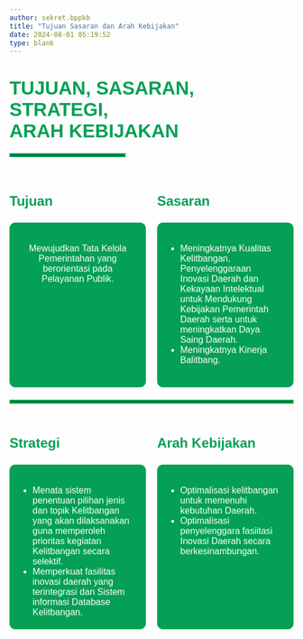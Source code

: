 ```yaml
---
author: sekret.bppkb
title: "Tujuan Sasaran dan Arah Kebijakan"
date: 2024-08-01 05:19:52
type: blank
---
```

<h1 class="MsoNormal" style="margin-bottom: 0cm;"><span style="font-size: 25pt; font-family: 'Poppins', sans-serif;"><span style="color: #03A055;"><span style="vertical-align: inherit;"><span style="vertical-align: inherit;"><span style="vertical-align: inherit;"><span style="vertical-align: inherit;"><span style="vertical-align: inherit;"><span style="vertical-align: inherit;"><span style="vertical-align: inherit;"><span style="vertical-align: inherit;"><span style="vertical-align: inherit;"><span style="vertical-align: inherit;"><span style="vertical-align: inherit;">TUJUAN, SASARAN, STRATEGI,</br>ARAH KEBIJAKAN</span></span></span></span></span></span></span></span></span></span></span></span></span></span></h1>
<hr style="border: 3px solid #03A055; width: 200px; margin-top:20px; margin-bottom: 40px;">

<div style="display: flex; flex-wrap: wrap; gap: 20px; margin-top: 20px; margin-bottom: 20px;">
    <div style="flex: 1 1 calc(50% - 20px); height: 250px; margin-bottom: 20px;">
        <p style="font-family: 'Poppins', sans-serif; font-size: 18pt; color: #03A055; font-weight: bold;">Tujuan</p>
        <div style="border: 1px solid #03A055; padding: 20px; border-radius: 10px; background-color: #03A055; color: white; text-align: center; height: 100%;">
            <p style="font-family: 'Poppins', sans-serif; font-size: 12pt;">Mewujudkan Tata Kelola Pemerintahan yang berorientasi pada Pelayanan Publik.</p>
        </div>
    </div>
    <div style="flex: 1 1 calc(50% - 20px); height: 250px; margin-bottom: 20px;">
        <p style="font-family: 'Poppins', sans-serif; font-size: 18pt; color: #03A055; font-weight: bold;">Sasaran</p>
        <div style="border: 1px solid #03A055; padding: 20px; border-radius: 10px; background-color: #03A055; color: white; text-align: center; height: 100%;">
            <ul style="font-family: 'Poppins', sans-serif; font-size: 12pt; color: white; text-align: left; padding-left: 20px;">
                <li>Meningkatnya Kualitas Kelitbangan, Penyelenggaraan Inovasi Daerah dan Kekayaan Intelektual untuk Mendukung Kebijakan Pemerintah Daerah serta untuk meningkatkan Daya Saing Daerah.</li>
                <li>Meningkatnya Kinerja Balitbang.</li>
            </ul>
        </div>
    </div>
    <hr style="border: 3px solid #03A055; width: 100%; margin-top:100px; margin-bottom: 10px;">
    <div style="flex: 1 1 calc(50% - 20px); margin-top: 2px; height: 250px; margin-bottom: 20px;">
        <p style="font-family: 'Poppins', sans-serif; font-size: 18pt; color: #03A055; font-weight: bold;">Strategi</p>
        <div style="border: 1px solid #03A055; padding: 20px; border-radius: 10px; background-color: #03A055; color: white; text-align: center; height: 100%;">
            <ul style="font-family: 'Poppins', sans-serif; font-size: 12pt; color: white; text-align: left; padding-left: 20px;">
                <li>Menata sistem penentuan pilihan jenis dan topik Kelitbangan yang akan dilaksanakan guna memperoleh prioritas kegiatan Kelitbangan secara selektif.</li>
                <li>Memperkuat fasilitas inovasi daerah yang terintegrasi dan Sistem informasi Database Kelitbangan.</li>
            </ul>
        </div>
    </div>
    <div style="flex: 1 1 calc(50% - 20px); margin-top: 2px; height: 250px; margin-bottom: 20px;">
        <p style="font-family: 'Poppins', sans-serif; font-size: 18pt; color: #03A055; font-weight: bold;">Arah Kebijakan</p>
        <div style="border: 1px solid #03A055; padding: 20px; border-radius: 10px; background-color: #03A055; color: white; text-align: center; height: 100%;">
            <ul style="font-family: 'Poppins', sans-serif; font-size: 12pt; color: white; text-align: left; padding-left: 20px;">
                <li>Optimalisasi kelitbangan untuk memenuhi kebutuhan Daerah.</li>
                <li>Optimalisasi penyelenggara fasiitasi Inovasi Daerah secara berkesinambungan.</li>
            </ul>
        </div>
    </div>
</div>

<style>
@media screen and (max-width: 768px) {
  div[style*="flex-wrap: wrap;"] {
    flex-direction: column; /* Atur agar kotak ditampilkan secara vertikal */
    gap: 15px; /* Tambahkan jarak antar elemen */
  }

  div[style*="flex: 1 1 calc(50% - 20px);"] {
    flex: 1 1 100%; /* Kotak mengambil seluruh lebar container */
    margin: 0 auto; /* Pusatkan elemen */
    max-width: 100%; /* Pastikan lebar tetap seragam */
    height: auto; /* Tinggi otomatis mengikuti konten */
    box-sizing: border-box; /* Pastikan padding tidak memengaruhi ukuran total */
  }

  div[style*="padding: 20px;"] {
    display: flex; /* Pastikan konten di dalam terpusat */
    justify-content: center;
    align-items: center;
    text-align: center;
    height: auto; /* Tinggi otomatis mengikuti konten */
  }
}
</style>